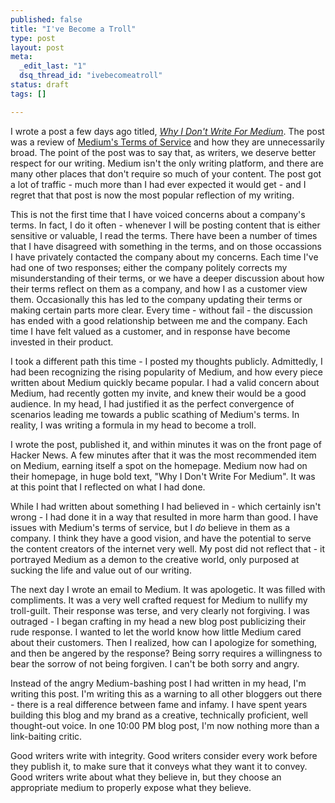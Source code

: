 ```yaml
--- 
published: false
title: "I've Become a Troll"
type: post
layout: post
meta: 
  _edit_last: "1"
  dsq_thread_id: "ivebecomeatroll"
status: draft
tags: []

---
```


I wrote a post a few days ago titled, *[Why I Don't Write For Medium](https://medium.com/writers-on-writing/c7cc156bc5d9)*.  The post was a review of [Medium's Terms of Service](https://medium.com/policy/9db0094a1e0f) and how they are unnecessarily broad.  The point of the post was to say that, as writers, we deserve better respect for our writing.  Medium isn't the only writing platform, and there are many other places that don't require so much of your content.  The post got a lot of traffic - much more than I had ever expected it would get - and I regret that that post is now the most popular reflection of my writing.

This is not the first time that I have voiced concerns about a company's terms.  In fact, I do it often - whenever I will be posting content that is either sensitive or valuable, I read the terms.  There have been a number of times that I have disagreed with something in the terms, and on those occassions I have privately contacted the company about my concerns.  Each time I've had one of two responses; either the company politely corrects my misunderstanding of their terms, or we have a deeper discussion about how their terms reflect on them as a company, and how I as a customer view them.  Occasionally this has led to the company updating their terms or making certain parts more clear.  Every time - without fail - the discussion has ended with a good relationship between me and the company.  Each time I have felt valued as a customer, and in response have become invested in their product.

I took a different path this time - I posted my thoughts publicly.  Admittedly, I had been recognizing the rising popularity of Medium, and how every piece written about Medium quickly became popular.  I had a valid concern about Medium, had recently gotten my invite, and knew their would be a good audience.  In my head, I had justified it as the perfect convergence of scenarios leading me towards a public scathing of Medium's terms.  In reality, I was writing a formula in my head to become a troll.

I wrote the post, published it, and within minutes it was on the front page of Hacker News.  A few minutes after that it was the most recommended item on Medium, earning itself a spot on the homepage.  Medium now had on their homepage, in huge bold text, "Why I Don't Write For Medium".  It was at this point that I reflected on what I had done.

While I had written about something I had believed in - which certainly isn't wrong - I had done it in a way that resulted in more harm than good.  I have issues with Medium's terms of service, but I *do* believe in them as a company.  I think they have a good vision, and have the potential to serve the content creators of the internet very well.  My post did not reflect that - it portrayed Medium as a demon to the creative world, only purposed at sucking the life and value out of our writing.

The next day I wrote an email to Medium.  It was apologetic.  It was filled with compliments.  It was a very well crafted request for Medium to nullify my troll-guilt.  Their response was terse, and very clearly not forgiving.  I was outraged - I began crafting in my head a new blog post publicizing their rude response.  I wanted to let the world know how little Medium cared about their customers.  Then I realized, how can I apologize for something, and then be angered by the response?  Being sorry requires a willingness to bear the sorrow of not being forgiven.  I can't be both sorry and angry.

Instead of the angry Medium-bashing post I had written in my head, I'm writing this post.  I'm writing this as a warning to all other bloggers out there - there is a real difference between fame and infamy.  I have spent years building this blog and my brand as a creative, technically proficient, well thought-out voice.  In one 10:00 PM blog post, I'm now nothing more than a link-baiting critic.

Good writers write with integrity.  Good writers consider every work before they publish it, to make sure that it conveys what they want it to convey.  Good writers write about what they believe in, but they choose an appropriate medium to properly expose what they believe.